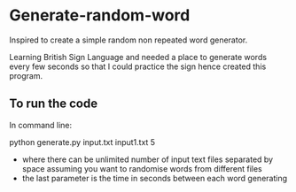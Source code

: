 # Generate-random-word
Inspired to create a simple random non repeated word generator.

Learning British Sign Language and needed a place to generate words every few seconds so that I could practice the sign hence created this program.

## To run the code
In command line:

python generate.py input.txt input1.txt 5

- where there can be unlimited number of input text files separated by space assuming you want to randomise words from different files
- the last parameter is the time in seconds between each word generating

